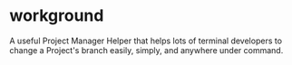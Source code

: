 # workground
A useful Project Manager Helper that helps lots of  terminal developers to change a Project's branch  easily, simply, and anywhere under command.
